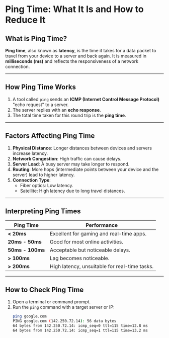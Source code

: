 # Ping Time: What It Is and How to Reduce It

## **What is Ping Time?**
**Ping time**, also known as **latency**, is the time it takes for a data packet to travel from your device to a server and back again. It is measured in **milliseconds (ms)** and reflects the responsiveness of a network connection.

---

## **How Ping Time Works**
1. A tool called `ping` sends an **ICMP (Internet Control Message Protocol)** "echo request" to a server.
2. The server replies with an **echo response**.
3. The total time taken for this round trip is the **ping time**.

---

## **Factors Affecting Ping Time**
1. **Physical Distance**: Longer distances between devices and servers increase latency.
2. **Network Congestion**: High traffic can cause delays.
3. **Server Load**: A busy server may take longer to respond.
4. **Routing**: More hops (intermediate points between your device and the server) lead to higher latency.
5. **Connection Type**:
   - Fiber optics: Low latency.
   - Satellite: High latency due to long travel distances.

---

## **Interpreting Ping Times**
| **Ping Time**  | **Performance**                      |
|-----------------|--------------------------------------|
| **< 20ms**     | Excellent for gaming and real-time apps. |
| **20ms - 50ms**| Good for most online activities.      |
| **50ms - 100ms**| Acceptable but noticeable delays.    |
| **> 100ms**    | Lag becomes noticeable.              |
| **> 200ms**    | High latency, unsuitable for real-time tasks. |

---

## **How to Check Ping Time**
1. Open a terminal or command prompt.
2. Run the `ping` command with a target server or IP:
   ```bash
   ping google.com
   PING google.com (142.250.72.14): 56 data bytes
   64 bytes from 142.250.72.14: icmp_seq=0 ttl=115 time=12.8 ms
   64 bytes from 142.250.72.14: icmp_seq=1 ttl=115 time=13.2 ms
  ```
